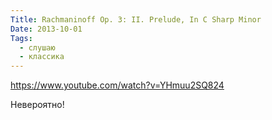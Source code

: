 ```yaml
---
Title: Rachmaninoff Op. 3: II. Prelude, In C Sharp Minor
Date: 2013-10-01
Tags:
  - слушаю
  - классика
---
```


https://www.youtube.com/watch?v=YHmuu2SQ824

Невероятно!